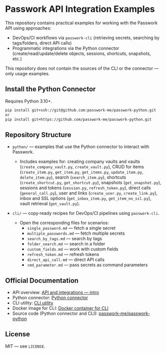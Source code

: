 # Passwork API Integration Examples

This repository contains practical examples for working with the Passwork API using approaches:

- DevOps/CI workflows via `passwork-cli` (retrieving secrets, searching by tags/folders, direct API calls)
- Programmatic integrations via the Python connector (create/read/update/delete objects, sessions, shortcuts, snapshots, etc.)

This repository does not contain the sources of the CLI or the connector — only usage examples.

## Install the Python Connector

Requires Python 3.10+.

```bash
pip install git+ssh://git@github.com:passwork-me/passwork-python.git
or
pip install git+https://github.com/passwork-me/passwork-python.git
```

## Repository Structure

- `python/` — examples that use the Python connector to interact with Passwork.
  - Includes examples for: creating company vaults and vaults (`create_company_vault.py`, `create_vault.py`),
    CRUD for items (`create_item.py`, `get_item.py`, `get_items.py`, `update_item.py`, `delete_item.py`),
    search (`search_item.py`), shortcuts (`create_shortcut.py`, `get_shortcut.py`), snapshots (`get_snapshot.py`),
    sessions and tokens (`session.py`, `refresh_token.py`), direct calls (`general_call.py`), user and links (`create_user.py`, `create_link.py`),
    inbox and SSL options (`get_inbox_item.py`, `get_item_no_ssl.py`), vault retrieval (`get_vault.py`).

- `cli/` — copy‑ready recipes for DevOps/CI pipelines using `passwork-cli`.
  - Open the corresponding files for scenarios:
    - `single_password.md` — fetch a single secret
    - `multiple_passwords.md` — fetch multiple secrets
    - `search_by_tags.md` — search by tags
    - `folder_search.md` — search in a folder
    - `custom_fields.md` — work with custom fields
    - `refresh_token.md` — refresh tokens
    - `direct_api_call.md` — direct API calls
    - `cmd_parameter.md` — pass secrets as command parameters

## Official Documentation

- API overview: [API and integrations — intro](https://passwork.pro/tech-guides/api-and-integrations/intro/)
- Python connector: [Python connector](https://passwork.pro/tech-guides/api-and-integrations/python-connector/)
- CLI utility: [CLI utility](https://passwork.pro/tech-guides/api-and-integrations/cli-utility/)
- Docker image for CLI: [Docker container for CLI](https://passwork.pro/tech-guides/api-and-integrations/docker-container-for-cli/)
- Source code (Python connector and CLI): [passwork-me/passwork-python](https://github.com/passwork-me/passwork-python)

## License

MIT — see `LICENSE`.

